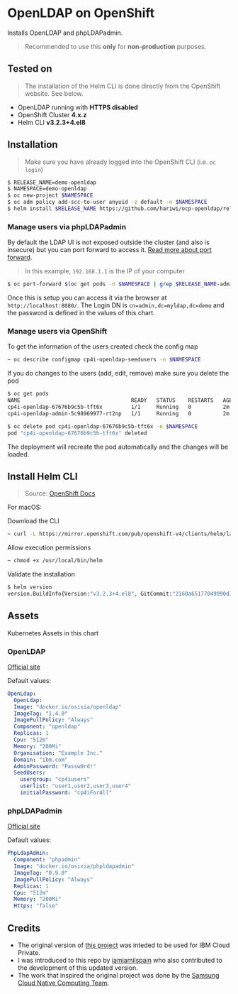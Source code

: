 # OpenLDAP on OpenShift 

Installs OpenLDAP and phpLDAPadmin.

> Recommended to use this **only** for **non-production** purposes.

## Tested on

> The installation of the Helm CLI is done directly from the OpenShift website. See below.

- OpenLDAP running with **HTTPS disabled**
- OpenShift Cluster **4.x.z** 
- Helm CLI **v3.2.3+4.el8**

## Installation

> Make sure you have already logged into the OpenShift CLI (i.e. `oc login`)

```bash
$ RELEASE_NAME=demo-openldap
$ NAMESPACE=demo-openldap
$ oc new-project $NAMESPACE
$ oc adm policy add-scc-to-user anyuid -z default -n $NAMESPACE
$ helm install $RELEASE_NAME https://github.com/hariwi/ocp-openldap/releases/download/0.1.7/ocp-openldap-master.zip --namespace $NAMESPACE

```

### Manage users via phpLDAPadmin

By default the LDAP UI is not exposed outside the cluster (and also is insecure) but you can port forward to access it. [Read more about port forward](https://blog.ccavazos.co/posts/openshift-cli-port-forwarding).

> In this example, `192.168.1.1` is the IP of your computer

```bash
$ oc port-forward $(oc get pods -n $NAMESPACE | grep $RELEASE_NAME-admin | awk '{print $1}') -n $NAMESPACE 8080:80

```

Once this is setup you can access it via the browser at `http://localhost:8080/`. 
The Login DN is `cn=admin,dc=myldap,dc=demo` and the password is defined in the values of this chart.

### Manage users via OpenShift

To get the information of the users created check the config map

```bash
~ oc describe configmap cp4i-openldap-seedusers -n $NAMESPACE
```

If you do changes to the users (add, edit, remove) make sure you delete the pod

```bash
$ oc get pods
NAME                                   READY   STATUS    RESTARTS   AGE
cp4i-openldap-67676b9c5b-tft6x         1/1     Running   0          2m
cp4i-openldap-admin-5c98969977-rt2np   1/1     Running   0          2m

$ oc delete pod cp4i-openldap-67676b9c5b-tft6x -n $NAMESPACE
pod "cp4i-openldap-67676b9c5b-tft6x" deleted
```

The deployment will recreate the pod automatically and the changes will be loaded.

## Install Helm CLI

> Source: [OpenShift Docs](https://docs.openshift.com/container-platform/4.4/cli_reference/helm_cli/getting-started-with-helm-on-openshift-container-platform.html#installing-helm_getting-started-with-helm-on-openshift)

For macOS:

Download the CLI

```bash
~ curl -L https://mirror.openshift.com/pub/openshift-v4/clients/helm/latest/helm-darwin-amd64 -o /usr/local/bin/helm
```

Allow execution permissions

```bash
~ chmod +x /usr/local/bin/helm
```

Validate the installation

```bash
$ helm version
version.BuildInfo{Version:"v3.2.3+4.el8", GitCommit:"2160a65177049990d1b76efc67cb1a9fd21909b1", GitTreeState:"clean", GoVersion:"go1.13.4"}
```

## Assets

Kubernetes Assets in this chart

### OpenLDAP

[Official site](http://www.openldap.org/)

Default values:

```yaml
OpenLdap:
  OpenLdap:
  Image: "docker.io/osixia/openldap"
  ImageTag: "1.4.0"
  ImagePullPolicy: "Always"
  Component: "openldap"
  Replicas: 1
  Cpu: "512m"
  Memory: "200Mi"
  Organisation: "Example Inc."
  Domain: "ibm.com"
  AdminPassword: "Passw0rd!"
  SeedUsers: 
    usergroup: "cp4iusers"
    userlist: "user1,user2,user3,user4"
    initialPassword: "cp4iForAll"
```

### phpLDAPadmin


[Official site](http://phpldapadmin.sourceforge.net/)

Default values:

```yaml
PhpLdapAdmin:
  Component: "phpadmin"
  Image: "docker.io/osixia/phpldapadmin"
  ImageTag: "0.9.0"
  ImagePullPolicy: "Always"
  Replicas: 1
  Cpu: "512m"
  Memory: "200Mi"
  Https: "false"
```

## Credits

- The original version of [this project](https://github.com/ibm-cloud-architecture/icp-openldap) was inteded to be used for IBM Cloud Private.
- I was introduced to this repo by [iamjamilspain](https://github.com/iamjamilspain) who also contributed to the development of this updated version.
- The work that inspired the original project was done by the [Samsung Cloud Native Computing Team](https://github.com/samsung-cnct).
